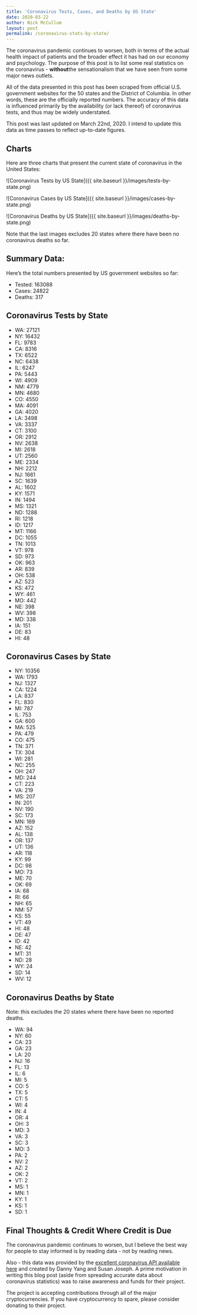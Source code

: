 ```yaml
---
title: 'Coronavirus Tests, Cases, and Deaths by US State'
date: 2020-03-22
author: Nick McCullum
layout: post
permalink: /coronavirus-stats-by-state/
---
```


The coronavirus pandemic continues to worsen, both in terms of the actual health impact of patients and the broader effect it has had on our economy and psychology. The purpose of this post is to list some real statistics on the coronavirus - **without**the sensationalism that we have seen from some major news outlets.

All of the data presented in this post has been scraped from official U.S. government websites for the 50 states and the District of Columbia. In other words, these are the officially reported numbers. The accuracy of this data is influenced primarily by the availability (or lack thereof) of coronavirus tests, and thus may be widely understated. 

This post was last updated on March 22nd, 2020. I intend to update this data as time passes to reflect up-to-date figures.


## Charts

Here are three charts that present the current state of coronavirus in the United States:

![Coronavirus Tests by US State]({{ site.baseurl }}/images/tests-by-state.png)

![Coronavirus Cases by US State]({{ site.baseurl }}/images/cases-by-state.png)

![Coronavirus Deaths by US State]({{ site.baseurl }}/images/deaths-by-state.png)

Note that the last images excludes 20 states where there have been no coronavirus deaths so far.


## Summary Data:

Here’s the total numbers presented by US government websites so far:



*   Tested: 163088
*   Cases: 24822
*   Deaths: 317


## Coronavirus Tests by State



*   WA: 27121
*   NY: 16432
*   FL: 9783
*   CA: 8316
*   TX: 6522
*   NC: 6438
*   IL: 6247
*   PA: 5443
*   WI: 4909
*   NM: 4779
*   MN: 4680
*   CO: 4550
*   MA: 4091
*   GA: 4020
*   LA: 3498
*   VA: 3337
*   CT: 3100
*   OR: 2912
*   NV: 2638
*   MI: 2618
*   UT: 2560
*   ME: 2334
*   NH: 2212
*   NJ: 1661
*   SC: 1639
*   AL: 1602
*   KY: 1571
*   IN: 1494
*   MS: 1321
*   ND: 1288
*   RI: 1218
*   ID: 1217
*   MT: 1166
*   DC: 1055
*   TN: 1013
*   VT: 978
*   SD: 973
*   OK: 963
*   AR: 839
*   OH: 538
*   AZ: 523
*   KS: 472
*   WY: 461
*   MO: 442
*   NE: 398
*   WV: 398
*   MD: 338
*   IA: 151
*   DE: 83
*   HI: 48


## Coronavirus Cases by State



*   NY: 10356
*   WA: 1793
*   NJ: 1327
*   CA: 1224
*   LA: 837
*   FL: 830
*   MI: 787
*   IL: 753
*   GA: 600
*   MA: 525
*   PA: 479
*   CO: 475
*   TN: 371
*   TX: 304
*   WI: 281
*   NC: 255
*   OH: 247
*   MD: 244
*   CT: 223
*   VA: 219
*   MS: 207
*   IN: 201
*   NV: 190
*   SC: 173
*   MN: 169
*   AZ: 152
*   AL: 138
*   OR: 137
*   UT: 136
*   AR: 118
*   KY: 99
*   DC: 98
*   MO: 73
*   ME: 70
*   OK: 69
*   IA: 68
*   RI: 66
*   NH: 65
*   NM: 57
*   KS: 55
*   VT: 49
*   HI: 48
*   DE: 47
*   ID: 42
*   NE: 42
*   MT: 31
*   ND: 28
*   WY: 24
*   SD: 14
*   WV: 12


## Coronavirus Deaths by State

Note: this excludes the 20 states where there have been no reported deaths. 



*   WA: 94
*   NY: 60
*   CA: 23
*   GA: 23
*   LA: 20
*   NJ: 16
*   FL: 13
*   IL: 6
*   MI: 5
*   CO: 5
*   TX: 5
*   CT: 5
*   WI: 4
*   IN: 4
*   OR: 4
*   OH: 3
*   MD: 3
*   VA: 3
*   SC: 3
*   MO: 3
*   PA: 2
*   NV: 2
*   AZ: 2
*   OK: 2
*   VT: 2
*   MS: 1
*   MN: 1
*   KY: 1
*   KS: 1
*   SD: 1


## Final Thoughts & Credit Where Credit is Due

The coronavirus pandemic continues to worsen, but I believe the best way for people to stay informed is by reading data - not by reading news. 

Also - this data was provided by the [excellent coronavirus API available here](http://coronavirusapi.com/) and created by Danny Yang and Susan Joseph. A prime motivation in writing this blog post (aside from spreading accurate data about coronavirus statistics) was to raise awareness and funds for their project. 

The project is accepting contributions through all of the major cryptocurrencies. If you have cryptocurrency to spare, please consider donating to their project.
